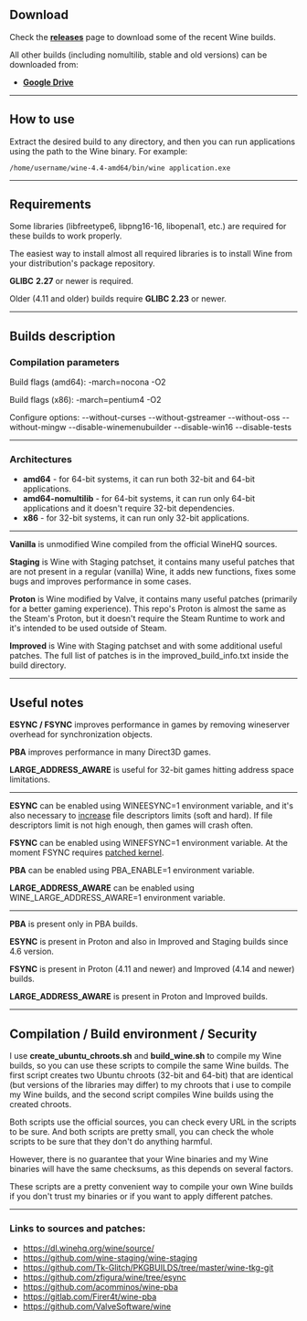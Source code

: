 ## Download

Check the [**releases**](https://github.com/Kron4ek/Wine-Builds/releases) page to download some of the recent Wine builds.

All other builds (including nomultilib, stable and old versions) can be downloaded from: 
* **[Google Drive](https://drive.google.com/drive/folders/1HkgqEEdAkCSYUCRFN64GGFTLF7H_Q5Xr)** 

---

## How to use

Extract the desired build to any directory, and then you can run applications using the path to the Wine binary. For example:

    /home/username/wine-4.4-amd64/bin/wine application.exe
    
---
    
## Requirements

Some libraries (libfreetype6, libpng16-16, libopenal1, etc.) are required for these builds to work properly.

The easiest way to install almost all required libraries is to install Wine from your distribution's package repository.

**GLIBC** **2.27** or newer is required.

Older (4.11 and older) builds require **GLIBC 2.23** or newer.

---

## Builds description

### Compilation parameters

Build flags (amd64): -march=nocona -O2

Build flags (x86): -march=pentium4 -O2

Configure options: --without-curses --without-gstreamer --without-oss --without-mingw --disable-winemenubuilder --disable-win16 --disable-tests

---

### Architectures

* **amd64** - for 64-bit systems, it can run both 32-bit and 64-bit applications.
* **amd64-nomultilib** - for 64-bit systems, it can run only 64-bit
applications and it doesn't require 32-bit dependencies.
* **x86** - for 32-bit systems, it can run only 32-bit applications.

---

**Vanilla** is unmodified Wine compiled from the official WineHQ sources.

**Staging** is Wine with Staging patchset, it contains many useful patches 
that are not present in a regular (vanilla) Wine, it adds new functions, fixes some bugs and improves performance in some cases.

**Proton** is Wine modified by Valve, it contains many useful patches (primarily for a better gaming experience). This repo's Proton is almost the same as the Steam's Proton, but it doesn't require the Steam Runtime to work and it's intended to be used outside of Steam.

**Improved** is Wine with Staging patchset and with some additional useful patches. The full list of patches is in the improved_build_info.txt inside the build directory.

---

## Useful notes

**ESYNC / FSYNC** improves performance in games by removing wineserver overhead for synchronization objects.

**PBA** improves performance in many Direct3D games.

**LARGE_ADDRESS_AWARE** is useful for 32-bit games hitting address space limitations.

---

**ESYNC** can be enabled using WINEESYNC=1 environment variable, and it's also necessary to [increase](https://github.com/zfigura/wine/blob/esync/README.esync)
file descriptors limits (soft and hard). If file descriptors limit is not high enough, then games will
crash often.

**FSYNC** can be enabled using WINEFSYNC=1 environment variable. At the moment FSYNC requires [patched kernel](https://steamcommunity.com/app/221410/discussions/0/3158631000006906163/).

**PBA** can be enabled using PBA_ENABLE=1 environment variable.

**LARGE_ADDRESS_AWARE** can be enabled using WINE_LARGE_ADDRESS_AWARE=1
environment variable.

---

**PBA** is present only in PBA builds.

**ESYNC** is present in Proton and also in Improved and Staging builds since 4.6 version.

**FSYNC** is present in Proton (4.11 and newer) and Improved (4.14 and newer) builds.

**LARGE_ADDRESS_AWARE** is present in Proton and Improved builds.

---

## Compilation / Build environment / Security

I use **create_ubuntu_chroots.sh** and **build_wine.sh** to compile my Wine builds, so you can use these scripts to compile the same Wine builds. The first script creates two Ubuntu chroots (32-bit and 64-bit) that are identical (but versions of the libraries may differ) to my chroots that i use to compile my Wine builds, and the second script compiles Wine builds using the created chroots.

Both scripts use the official sources, you can check every URL in the scripts to be sure. And both scripts are pretty small, you can check the whole scripts to be sure that they don't do anything harmful.

However, there is no guarantee that your Wine binaries and my Wine binaries will have the same checksums, as this depends on several factors.

These scripts are a pretty convenient way to compile your own Wine builds if you don't trust my binaries or if you want to apply different patches.

---

### Links to sources and patches:

* https://dl.winehq.org/wine/source/
* https://github.com/wine-staging/wine-staging
* https://github.com/Tk-Glitch/PKGBUILDS/tree/master/wine-tkg-git
* https://github.com/zfigura/wine/tree/esync
* https://github.com/acomminos/wine-pba
* https://gitlab.com/Firer4t/wine-pba
* https://github.com/ValveSoftware/wine
